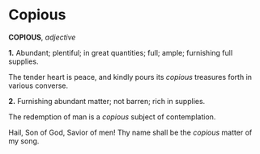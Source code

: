 # Copious

**COPIOUS**, _adjective_

**1.** Abundant; plentiful; in great quantities; full; ample; furnishing full supplies.

The tender heart is peace, and kindly pours its _copious_ treasures forth in various converse.

**2.** Furnishing abundant matter; not barren; rich in supplies.

The redemption of man is a _copious_ subject of contemplation.

Hail, Son of God, Savior of men! Thy name shall be the _copious_ matter of my song.